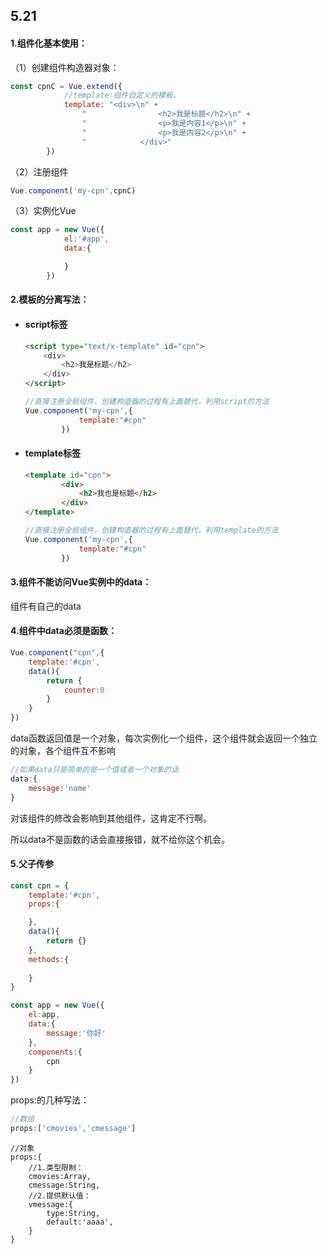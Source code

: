 ## 5.21

#### 1.组件化基本使用：

（1）创建组件构造器对象：

```js
const cpnC = Vue.extend({
			//template:组件自定义的模板。
            template: "<div>\n" +
                "                <h2>我是标题</h2>\n" +
                "                <p>我是内容1</p>\n" +
                "                <p>我是内容2</p>\n" +
                "            </div>"
        })
```

（2）注册组件

```js
Vue.component('my-cpn',cpnC)
```

（3）实例化Vue

```js
const app = new Vue({
            el:'#app',
            data:{

            }
        })
```



#### 2.模板的分离写法：

- #### script标签

  ```html
  <script type="text/x-template" id="cpn">
      <div>
          <h2>我是标题</h2>
      </div>
  </script>
  ```

  ```js
  //直接注册全局组件，创建构造器的过程有上面替代，利用script的方法
  Vue.component('my-cpn',{
              template:"#cpn"
          })
  ```

- #### template标签

  ```html
  <template id="cpn">
          <div>
              <h2>我也是标题</h2>
          </div>
  </template>
  ```

  ```js
  //直接注册全局组件，创建构造器的过程有上面替代，利用template的方法
  Vue.component('my-cpn',{
              template:"#cpn"
          })
  ```



#### 3.组件不能访问Vue实例中的data：

组件有自己的data



#### 4.组件中data必须是函数：

```js
Vue.component("cpn",{
	template:'#cpn',
	data(){
		return {
			counter:0
		}
	}
})
```

data函数返回值是一个对象，每次实例化一个组件，这个组件就会返回一个独立的对象，各个组件互不影响

```js
//如果data只是简单的是一个值或者一个对象的话
data:{
	message:'name'
}
```

对该组件的修改会影响到其他组件，这肯定不行啊。

所以data不是函数的话会直接报错，就不给你这个机会。



#### 5.父子传参

```js
const cpn = {
    template:'#cpn',
    props:{

    },
    data(){
        return {}
    },
    methods:{
        
    }
}

const app = new Vue({
    el:app,
    data:{
        message:'你好'
    },
    components:{
        cpn
    }
})
```

props:的几种写法：

```js
//数组
props:['cmovies','cmessage']
```

```
//对象
props:{
	//1.类型限制：
	cmovies:Array,
	cmessage:String,
	//2.提供默认值：
	vmessage:{
		type:String,
		default:'aaaa',
	}
}
```


